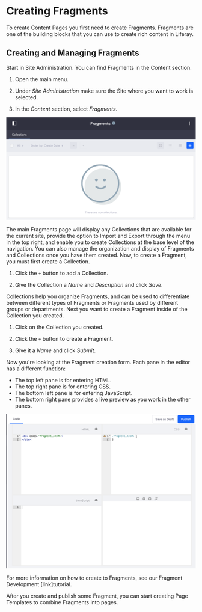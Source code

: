 # Creating Fragments [](id=creating-fragments)

To create Content Pages you first need to create Fragments. Fragments are one of
the building blocks that you can use to create rich content in Liferay.

## Creating and Managing Fragments [](id=creating-and-managing-fragments)

Start in Site Administration. You can find Fragments in the Content section.

1.  Open the main menu.

2.  Under *Site Administration* make sure the Site where you want to work is 
    selected.

3.  In the *Content* section, select *Fragments*.

![Figure 1: The Fragments page with no Fragments or Collections created.](../../../images/empty-fragments-page.png)

The main Fragments page will display any Collections that are available for the 
current site, provide the option to Import and Export through the menu in the 
top right, and enable you to create Collections at the base level of the 
navigation. You can also manage the organization and display of Fragments and 
Collections once you have them created. Now, to create a Fragment, you must 
first create a Collection.

1.  Click the `+` button to add a Collection.

2.  Give the Collection a *Name* and *Description* and click *Save*.

Collections help you organize Fragments, and can be used to differentiate 
between different types of Fragments or Fragments used by different groups or 
departments. Next you want to create a Fragment inside of the Collection you 
created.

1.  Click on the Collection you created.

2.  Click the `+` button to create a Fragment.

3.  Give it a *Name* and click *Submit*.

Now you're looking at the Fragment creation form. Each pane in the editor has a 
different function:

*  The top left pane is for entering HTML.
*  The top right pane is for entering CSS.
*  The bottom left pane is for entering JavaScript.
*  The bottom right pane provides a live preview as you work in the other panes.

![Figure 2: The Fragments editor.](../../../images/fragments-editor.png)

For more information on how to create to Fragments, see our Fragment 
Development [link]tutorial.

After you create and publish some Fragment, you can start creating Page 
Templates to combine Fragments into pages.
